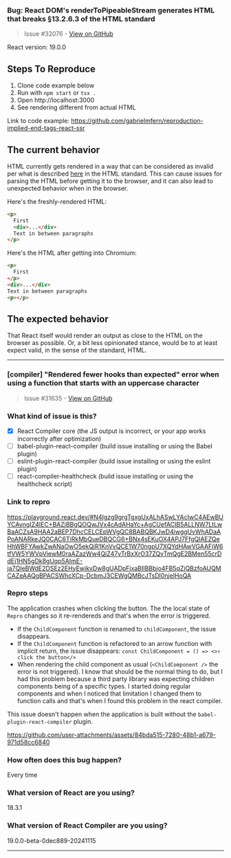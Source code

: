 ### Bug: React DOM's renderToPipeableStream generates HTML that breaks §13.2.6.3 of the HTML standard

> Issue #32076 - [View on GitHub](https://github.com/facebook/react/issues/32076)

<!--
  Please provide a clear and concise description of what the bug is. Include
  screenshots if needed. Please test using the latest version of the relevant
  React packages to make sure your issue has not already been fixed.
-->

React version: 19.0.0

## Steps To Reproduce

1. Clone code example below
2. Run with `npm start` or `tsx .`
3. Open http://localhost:3000
4. See rendering different from actual HTML

Link to code example: https://github.com/gabrielmfern/reproduction-implied-end-tags-react-ssr

## The current behavior

HTML currently gets rendered in a way that can be considered as invalid per what is described [here](https://html.spec.whatwg.org/multipage/parsing.html#closing-elements-that-have-implied-end-tags) in the HTML standard. This can cause issues for parsing the HTML before getting it to the browser, and it can also lead to unexpected behavior when in the browser.

Here's the freshly-rendered HTML:

```html
<p>
  First
  <div>...</div>
  Text in between paragraphs
</p>
```
<!-- The above </p> doesn't even get properly highlighted on GitHub either -->

Here's the HTML after getting into Chromium:

```html
<p>
  First
</p>
<div>...</div>
Text in between paragraphs
<p></p>
```

## The expected behavior

That React itself would render an output as close to the HTML on the browser as possible. Or, a bit less opinionated stance, would be to at least expect valid, in the sense of the standard, HTML.

---

### [compiler] "Rendered fewer hooks than expected" error when using a function that starts with an uppercase character

> Issue #31635 - [View on GitHub](https://github.com/facebook/react/issues/31635)

### What kind of issue is this?

- [X] React Compiler core (the JS output is incorrect, or your app works incorrectly after optimization)
- [ ] babel-plugin-react-compiler (build issue installing or using the Babel plugin)
- [ ] eslint-plugin-react-compiler (build issue installing or using the eslint plugin)
- [ ] react-compiler-healthcheck (build issue installing or using the healthcheck script)

### Link to repro

https://playground.react.dev/#N4Igzg9grgTgxgUxALhASwLYAcIwC4AEwBUYCAyngIZ4IEC+BAZjBBgQOQwJVx4cAdAHaYc+AgCUefACIB5ALLNW7LtLwBaACZsA9HAA2aBEP7DhcCELCEpWVgQC8BABQBKJwD4iwggUvWhADaAPoANARkeJQ0CAC6TiRkMbQueDBQCG6+BNx4sEKuOX4APJ7FfgQlAEZQeHhWBFYAwkZwANaOwO5ekQjR1KnVvQCE1W70ngpU7XQYdHAwVGAAFiW6tfVW5YWVpViewM0raAZazWw4QiZ47vTrBxXrO37ZQvTmQgE2BMen55crDdEj1HN5gDk8gUqp5AImE-ja7QIeBWdE2DSEz2EHyEwikvDw8gUADpFjxaBIIBBbjo4FB5qZiQBzfoAUQMCAZeAAQgBPACSWhcXCp-DcbmJ3CEWgQMBcJTsDl0njeIHoQA

### Repro steps

The application crashes when clicking the button. The the local state of `Repro` changes so it re-rendereds and that's when the error is triggered.

- If the `ChildComponent` function is renamed to `childComponent`, the issue disappears.
- If the `ChildComponent` function is refactored to an arrow function with implicit return, the issue disappears: `const ChildComponent = () => <>↑ click the button</>`
- When rendering the child component as usual (`<ChildComponent />` the error is not triggered). I know that should be the normal thing to do, but I had this problem because a third party library was expecting children components being of a specific types. I started doing regular components and when I noticed that limitation I changed them to function calls and that's when I found this problem in the react compiler.

This issue doesn't happen when the application is built without the `babel-plugin-react-compiler` plugin.


https://github.com/user-attachments/assets/84bda515-7280-48b1-a679-971d58cc6840





### How often does this bug happen?

Every time

### What version of React are you using?

18.3.1

### What version of React Compiler are you using?

19.0.0-beta-0dec889-20241115

---

